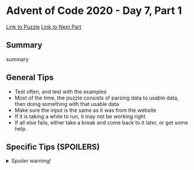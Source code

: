 # Advent of Code 2020 - Day 7, Part 1

[Link to Puzzle](https://adventofcode.com/2020/day/7)
[Link to Next Part](https://github.com/CodingAP/unofficial-aoc-syllabus/blob/main/years/2020/day7/part2.md)

## Summary
summary

## General Tips
- Test often, and test with the examples
- Most of the time, the puzzle consists of parsing data to usable data, then doing something with that usable data
- Make sure the input is the same as it was from the website
- If it is taking a while to run, it may not be working right
- If all else fails, either take a break and come back to it later, or get some help.

## Specific Tips (SPOILERS)
<details> <summary>Spoiler warning!</summary>

specific tips

</details>